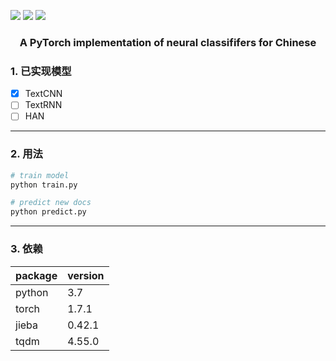 ![](https://img.shields.io/badge/license-MIT-blue)
![](https://img.shields.io/badge/python-3.7-green)
![](https://img.shields.io/badge/torch-1.7.1-green)

<h3 align="center">
<p>A PyTorch implementation of neural classififers for Chinese
</h3>

### 1. 已实现模型
- [x] TextCNN
- [ ] TextRNN
- [ ] HAN

---

### 2. 用法
```python
# train model
python train.py

# predict new docs
python predict.py
```

---

### 3. 依赖

| package | version |
|--- | --- |
| python | 3.7 |
| torch | 1.7.1 |
| jieba | 0.42.1 |
| tqdm | 4.55.0 |
